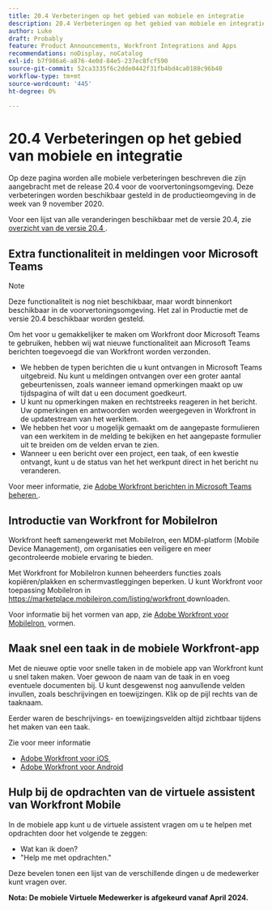 ```yaml
---
title: 20.4 Verbeteringen op het gebied van mobiele en integratie
description: 20.4 Verbeteringen op het gebied van mobiele en integratie
author: Luke
draft: Probably
feature: Product Announcements, Workfront Integrations and Apps
recommendations: noDisplay, noCatalog
exl-id: b7f986a6-a876-4e0d-84e5-237ec8fcf590
source-git-commit: 52ca3335f6c2dde0442f31fb4bd4ca0180c96b40
workflow-type: tm+mt
source-wordcount: '445'
ht-degree: 0%

---
```


# 20.4 Verbeteringen op het gebied van mobiele en integratie

Op deze pagina worden alle mobiele verbeteringen beschreven die zijn aangebracht met de release 20.4 voor de voorvertoningsomgeving. Deze verbeteringen worden beschikbaar gesteld in de productieomgeving in de week van 9 november 2020.

Voor een lijst van alle veranderingen beschikbaar met de versie 20.4, zie [&#x200B; overzicht van de versie 20.4 &#x200B;](../../../product-announcements/product-releases/20.4-release-activity/20-4-release-overview.md).

## Extra functionaliteit in meldingen voor Microsoft Teams

>[!NOTE]
>
>Deze functionaliteit is nog niet beschikbaar, maar wordt binnenkort beschikbaar in de voorvertoningsomgeving. Het zal in Productie met de versie 20.4 beschikbaar worden gesteld.

Om het voor u gemakkelijker te maken om Workfront door Microsoft Teams te gebruiken, hebben wij wat nieuwe functionaliteit aan Microsoft Teams berichten toegevoegd die van Workfront worden verzonden.

* We hebben de typen berichten die u kunt ontvangen in Microsoft Teams uitgebreid. Nu kunt u meldingen ontvangen over een groter aantal gebeurtenissen, zoals wanneer iemand opmerkingen maakt op uw tijdspagina of wilt dat u een document goedkeurt.
* U kunt nu opmerkingen maken en rechtstreeks reageren in het bericht. Uw opmerkingen en antwoorden worden weergegeven in Workfront in de updatestream van het werkitem.
* We hebben het voor u mogelijk gemaakt om de aangepaste formulieren van een werkitem in de melding te bekijken en het aangepaste formulier uit te breiden om de velden ervan te zien.
* Wanneer u een bericht over een project, een taak, of een kwestie ontvangt, kunt u de status van het het werkpunt direct in het bericht nu veranderen.

Voor meer informatie, zie [&#x200B; Adobe Workfront berichten in Microsoft Teams beheren &#x200B;](../../../workfront-integrations-and-apps/using-workfront-with-microsoft-teams/manage-wf-notifications-approval-requests-ms-teams.md).

## Introductie van Workfront for MobileIron

Workfront heeft samengewerkt met MobileIron, een MDM-platform (Mobile Device Management), om organisaties een veiligere en meer gecontroleerde mobiele ervaring te bieden.

Met Workfront for MobileIron kunnen beheerders functies zoals kopiëren/plakken en schermvastleggingen beperken. U kunt Workfront voor toepassing MobileIron in [&#x200B; https://marketplace.mobileiron.com/listing/workfront &#x200B;](https://marketplace.mobileiron.com/listing/workfront) downloaden.

Voor informatie bij het vormen van app, zie [&#x200B; Adobe Workfront voor MobileIron &#x200B;](../../../workfront-basics/mobile-apps/using-the-workfront-mobile-app/wf-mobileiron-configs.md) vormen.

## Maak snel een taak in de mobiele Workfront-app

Met de nieuwe optie voor snelle taken in de mobiele app van Workfront kunt u snel taken maken. Voer gewoon de naam van de taak in en voeg eventuele documenten bij. U kunt desgewenst nog aanvullende velden invullen, zoals beschrijvingen en toewijzingen. Klik op de pijl rechts van de taaknaam.

Eerder waren de beschrijvings- en toewijzingsvelden altijd zichtbaar tijdens het maken van een taak.

Zie voor meer informatie

* [&#x200B; Adobe Workfront voor iOS &#x200B;](../../../workfront-basics/mobile-apps/using-the-workfront-mobile-app/workfront-for-ios.md)
* [Adobe Workfront voor Android](../../../workfront-basics/mobile-apps/using-the-workfront-mobile-app/workfront-for-android.md)

## Hulp bij de opdrachten van de virtuele assistent van Workfront Mobile

In de mobiele app kunt u de virtuele assistent vragen om u te helpen met opdrachten door het volgende te zeggen:

* Wat kan ik doen?
* &quot;Help me met opdrachten.&quot;

Deze bevelen tonen een lijst van de verschillende dingen u de medewerker kunt vragen over.

**Nota: De mobiele Virtuele Medewerker is afgekeurd vanaf April 2024.**

